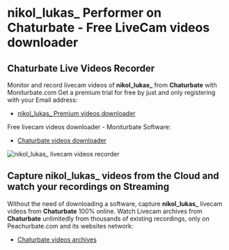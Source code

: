 # nikol_lukas_ Performer on Chaturbate - Free LiveCam videos downloader

## Chaturbate Live Videos Recorder

Monitor and record livecam videos of **nikol_lukas_** from **Chaturbate** with Moniturbate.com
Get a premium trial for free by just and only registering with your Email address:
* [nikol_lukas_ Premium videos downloader](https://moniturbate.com/request-demo-licence-key.html)

Free livecam videos downloader - Moniturbate Software:
* [Chaturbate videos downloader](https://moniturbate.com/moniturbate-download-software.html)

![nikol_lukas_ livecam videos recorder](https://peachurnet.com/templates/moniturbate-software.png)


## Capture nikol_lukas_ videos from the Cloud and watch your recordings on Streaming

Without the need of downloading a software, capture **nikol_lukas_** livecam videos from **Chaturbate** 100% online.
Watch Livecam archives from **Chaturbate** unlimitedly from thousands of existing recordings, only on Peachurbate.com and its websites network:
* [Chaturbate videos archives](https://peachurnet.com/)
